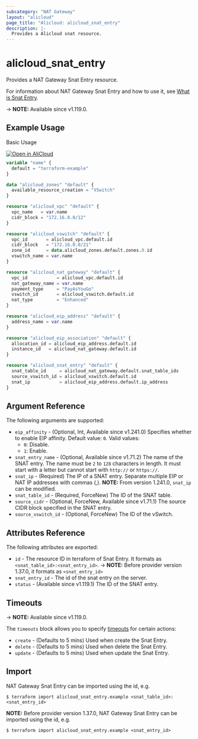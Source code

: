 ```yaml
---
subcategory: "NAT Gateway"
layout: "alicloud"
page_title: "Alicloud: alicloud_snat_entry"
description: |-
  Provides a Alicloud snat resource.
---
```


# alicloud_snat_entry

Provides a NAT Gateway Snat Entry resource.



For information about NAT Gateway Snat Entry and how to use it, see [What is Snat Entry](https://www.alibabacloud.com/help/en/nat-gateway/developer-reference/api-vpc-2016-04-28-createsnatentry-natgws).

-> **NOTE:** Available since v1.119.0.

## Example Usage

Basic Usage

<div style="display: block;margin-bottom: 40px;"><div class="oics-button" style="float: right;position: absolute;margin-bottom: 10px;">
  <a href="https://api.aliyun.com/terraform?resource=alicloud_snat_entry&exampleId=0ee2670a-299c-0151-3574-c354b106850f08ca1a7c&activeTab=example&spm=docs.r.snat_entry.0.0ee2670a29&intl_lang=EN_US" target="_blank">
    <img alt="Open in AliCloud" src="https://img.alicdn.com/imgextra/i1/O1CN01hjjqXv1uYUlY56FyX_!!6000000006049-55-tps-254-36.svg" style="max-height: 44px; max-width: 100%;">
  </a>
</div></div>

```terraform
variable "name" {
  default = "terraform-example"
}

data "alicloud_zones" "default" {
  available_resource_creation = "VSwitch"
}

resource "alicloud_vpc" "default" {
  vpc_name   = var.name
  cidr_block = "172.16.0.0/12"
}

resource "alicloud_vswitch" "default" {
  vpc_id       = alicloud_vpc.default.id
  cidr_block   = "172.16.0.0/21"
  zone_id      = data.alicloud_zones.default.zones.0.id
  vswitch_name = var.name
}

resource "alicloud_nat_gateway" "default" {
  vpc_id           = alicloud_vpc.default.id
  nat_gateway_name = var.name
  payment_type     = "PayAsYouGo"
  vswitch_id       = alicloud_vswitch.default.id
  nat_type         = "Enhanced"
}

resource "alicloud_eip_address" "default" {
  address_name = var.name
}

resource "alicloud_eip_association" "default" {
  allocation_id = alicloud_eip_address.default.id
  instance_id   = alicloud_nat_gateway.default.id
}

resource "alicloud_snat_entry" "default" {
  snat_table_id     = alicloud_nat_gateway.default.snat_table_ids
  source_vswitch_id = alicloud_vswitch.default.id
  snat_ip           = alicloud_eip_address.default.ip_address
}
```

## Argument Reference

The following arguments are supported:
* `eip_affinity` - (Optional, Int, Available since v1.241.0) Specifies whether to enable EIP affinity. Default value: `0`. Valid values:
  - `0`: Disable.
  - `1`: Enable.
* `snat_entry_name` - (Optional, Available since v1.71.2) The name of the SNAT entry. The name must be `2` to `128` characters in length. It must start with a letter but cannot start with `http://` or `https://`.
* `snat_ip` - (Required) The IP of a SNAT entry. Separate multiple EIP or NAT IP addresses with commas (,). **NOTE:** From version 1.241.0, `snat_ip` can be modified.
* `snat_table_id` - (Required, ForceNew) The ID of the SNAT table.
* `source_cidr` - (Optional, ForceNew, Available since v1.71.1) The source CIDR block specified in the SNAT entry.
* `source_vswitch_id` - (Optional, ForceNew) The ID of the vSwitch.

## Attributes Reference

The following attributes are exported:
* `id` - The resource ID in terraform of Snat Entry. It formats as `<snat_table_id>:<snat_entry_id>`.
-> **NOTE:** Before provider version 1.37.0, it formats as `<snat_entry_id>`
* `snat_entry_id` - The id of the snat entry on the server.
* `status` - (Available since v1.119.1) The ID of the SNAT entry.

## Timeouts

-> **NOTE:** Available since v1.119.0.

The `timeouts` block allows you to specify [timeouts](https://www.terraform.io/docs/configuration-0-11/resources.html#timeouts) for certain actions:
* `create` - (Defaults to 5 mins) Used when create the Snat Entry.
* `delete` - (Defaults to 5 mins) Used when delete the Snat Entry.
* `update` - (Defaults to 5 mins) Used when update the Snat Entry.

## Import

NAT Gateway Snat Entry can be imported using the id, e.g.

```shell
$ terraform import alicloud_snat_entry.example <snat_table_id>:<snat_entry_id>
```

**NOTE:** Before provider version 1.37.0, NAT Gateway Snat Entry can be imported using the id, e.g.

```shell
$ terraform import alicloud_snat_entry.example <snat_entry_id>
```
